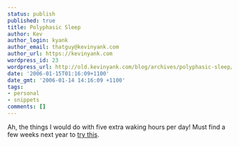 ```yaml
---
status: publish
published: true
title: Polyphasic Sleep
author: Kev
author_login: kyank
author_email: thatguy@kevinyank.com
author_url: https://kevinyank.com
wordpress_id: 23
wordpress_url: http://old.kevinyank.com/blog/archives/polyphasic-sleep/
date: '2006-01-15T01:16:09+1100'
date_gmt: '2006-01-14 14:16:09 +1100'
tags:
- personal
- snippets
comments: []
---
```

<p>Ah, the things I would do with five extra waking hours per day! Must find a few weeks next year to <a href="http://www.stevepavlina.com/blog/2005/10/polyphasic-sleep/">try this</a>.</p>

